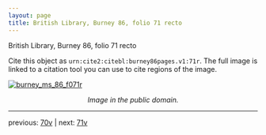 ```yaml
---
layout: page
title: British Library, Burney 86, folio 71 recto
---
```


British Library, Burney 86, folio 71 recto

Cite this object as `urn:cite2:citebl:burney86pages.v1:71r`.  The full image is linked to a citation tool you can use to cite regions of the image.

[![burney_ms_86_f071r](http://www.homermultitext.org/iipsrv?IIIF=/project/homer/pyramidal/deepzoom/citebl/burney86imgs/v1/burney_ms_86_f071r.tif/full/800,/0/default.jpg)](http://www.homermultitext.org/ict2/?urn=urn:cite2:citebl:burney86imgs.v1:burney_ms_86_f071r) 

<p style="text-align: center; font-style: italic;">Image in the public domain.</p>

---

previous: [70v](../70v/) | next: [71v](../71v/)